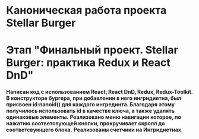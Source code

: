 # Каноническая работа проекта Stellar Burger 
# Этап "Финальный проект. Stellar Burger: практика Redux и React DnD"

  **Написан код с использованием React, React DnD, Redux, Redux-Toolkit.**
  **В конструкторе бургера, при добавлении в него ингридиетна, был присвоен id:nanoid() для каждого ингрединта. Благодаря этому получилось использовать id в качестве ключа, а также удалять одинаковые элементы.**
  **Реализовано меню навигации которое, по нажатию соответсвующей кнопки, прокручивает скролл до соответсвующего блока.**
  **Реализованы счетчики на Ингридиетнах.**
  
